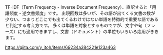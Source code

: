 TF-IDF（Term Frequency - Inverse Document Frequency）、直訳すると「用語頻度 - 逆文書頻度」です。
出現回数は多いが、その語が出てくる文書の数が少ない、つまりどこにでも出てくるわけではない単語を特徴的で重要な語であると判定する考え方です。
多くは単語を対象とするものですが、文字や句（フレーズ）にも適用できますし、文書（ドキュメント）の単位もいろいろ応用がききます。

https://qiita.com/y_itoh/items/69234a384221e123a463